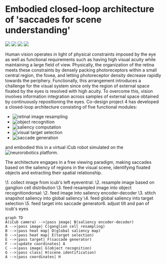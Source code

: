 # Embodied closed-loop architecture of 'saccades for scene understanding'

![](https://img.shields.io/github/license/ccnmaastricht/CDP4_NRP)
![](https://img.shields.io/github/issues/ccnmaastricht/CDP4_NRP)
![](https://img.shields.io/github/forks/ccnmaastricht/CDP4_NRP)
![](https://img.shields.io/github/stars/ccnmaastricht/CDP4_NRP)

Human vision operates in light of physical constraints imposed by the eye as well as functional requirements such as having high visual acuity while maintaining a large field of view. Physically, the organization of the retina meets these constraints by densely packing photoreceptors within a small central region, the fovea, and letting photoreceptor density decrease rapidly towards the periphery. Functionally, this arrangement introduces a challenge for the visual system since only the region of external space fixated by the eyes is resolved with high acuity. To overcome this, vision involves information integration across samples of external space obtained by continuously repositioning the eyes.
Co-design project 4 has developed a closed-loop architecture consisting of five functional modules:

- ![retinal image resampling](https://github.com/ccnmaastricht/ganglion_cell_sampling)
- ![object recognition](https://github.com/ccnmaastricht/Object_recognition)
- ![saliency computation](https://github.com/alexanderkroner/saliency)
- ![visual target selection](https://github.com/ccnmaastricht/target_selection)
- ![saccade generation]( https://github.com/ReScience-Archives/Senden-Schuecker-Hahne-Diesmann-Goebel-2018)

and embodied this in a virtual iCub robot simulated on the ![neurorobotics platform](https://neurorobotics.net/).

The architecture engages in a free viewing paradigm, making saccades based on the saliency of regions in the visual
scene, identifying fixated objects and extracting their spatial relationship.



\1. collect image from icub's left eyeventral:
\2. resample image based on ganglion cell distribution
\3. feed resampled image into object recognitiondorsal:
\2. feed image into saliency encoder-decoder
\3. stitch snapshot saliency into global saliency
\4. feed global saliency into target selection
\5. feed target into saccade generator6. adjust tilt and pan of icub's eyes

```mermaid
graph TD
A(iCub camera) -->|pass image| B(saliency encoder-decoder)
A -->|pass image| C(ganglion cell resampling)
B -->|pass heat map| D(global saliency map)
D -->|pass heat map| E(target selection)
E -->|pass target| F(saccade generator)
F -->|update coordinates| A
C -->|pass image| G(object recognition)
G -->|pass class| H(scene identification)
A -->|pass coordinates| H
```